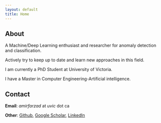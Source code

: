 ```yaml
---
layout: default
title: Home
---
```

## About

<p>A Machine/Deep Learning enthusiast and researcher for anomaly detection and classification. 

Actively try to keep up to date and learn new approaches in this field.</p> 

<p>I am currently a PhD Student at University of Victoria.

I have a Master in Computer Engineering-Artificial intelligence.</p> 

## Contact

**Email**: *amirfarzad* at *uvic* dot ca

**Other**: [Github](https://github.com/faamir), [Google Scholar](https://scholar.google.com/citations?user=wxG4QuUAAAAJ&hl=en), [LinkedIn](https://www.linkedin.com/in/amir-farzad-78930481/) 